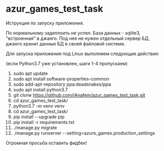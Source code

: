 # azur_games_test_task

Иструкция по запуску приложения.

По нормальному задеплоить не успел. База данных - sqlite3, "встроенная" в джанго. Под нее
не нужен отдельный сервер БД, джанго хранит данные БД в своей файловой системе.

Для запуска приложения под Linux выполняем следующие действия:

(если Python3.7 уже установлен, шаги 1-4 пропускаем)

1. sudo apt update
2. sudo apt install software-properties-common
3. sudo add-apt-repository ppa:deadsnakes/ppa
4. sudo apt install python3.7
5. git clone https://github.com/iAnafem/azur_games_test_task.git
6. cd azur_games_test_task/
7. python3.7 -m venv venv
8. cd azur_games_test_task/
9. pip install --upgrade pip
10. pip install -r requirements.txt
11. ./manage.py migrate
12. ./manage.py runserver --setting=azure_games.production_settings


Огромная просьба оставить фидбек!
